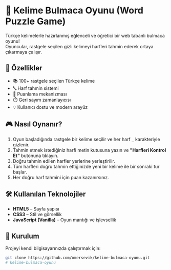 # 🧩 Kelime Bulmaca Oyunu (Word Puzzle Game)

Türkçe kelimelerle hazırlanmış eğlenceli ve öğretici bir web tabanlı bulmaca oyunu!  
Oyuncular, rastgele seçilen gizli kelimeyi harfleri tahmin ederek ortaya çıkarmaya çalışır.

## 🚀 Özellikler

- 📚 100+ rastgele seçilen Türkçe kelime
- 🔤 Harf tahmin sistemi
- 🧠 Puanlama mekanizması
- ⏱️ Geri sayım zamanlayıcısı
- 💡 Kullanıcı dostu ve modern arayüz

## 🎮 Nasıl Oynanır?

1. Oyun başladığında rastgele bir kelime seçilir ve her harf `_` karakteriyle gizlenir.  
2. Tahmin etmek istediğiniz harfi metin kutusuna yazın ve **"Harfleri Kontrol Et"** butonuna tıklayın.  
3. Doğru tahmin edilen harfler yerlerine yerleştirilir.  
4. Tüm harfleri doğru tahmin ettiğinizde yeni bir kelime ile bir sonraki tur başlar.  
5. Her doğru harf tahmini için puan kazanırsınız.

## 🛠️ Kullanılan Teknolojiler

- **HTML5** – Sayfa yapısı  
- **CSS3** – Stil ve görsellik  
- **JavaScript (Vanilla)** – Oyun mantığı ve işlevsellik

## 🧪 Kurulum

Projeyi kendi bilgisayarınızda çalıştırmak için:

```bash
git clone https://github.com/omersevik/kelime-bulmaca-oyunu.git
#   k e l i m e - b u l m a c a - o y u n u  
 